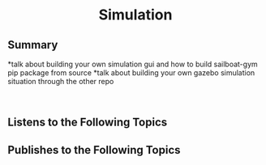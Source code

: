 # <p style="text-align: center;"> Simulation </p>

## **Summary**


*talk about building your own simulation gui and how to build sailboat-gym pip package from source
*talk about building your own gazebo simulation situation through the other repo

<br>

## **Listens to the Following Topics**


## **Publishes to the Following Topics**
